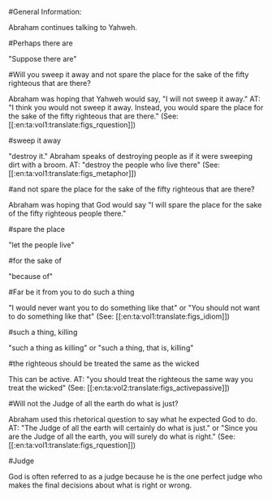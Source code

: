 #General Information:

Abraham continues talking to Yahweh.

#Perhaps there are

"Suppose there are"

#Will you sweep it away and not spare the place for the sake of the fifty righteous that are there?

Abraham was hoping that Yahweh would say, "I will not sweep it away." AT: "I think you would not sweep it away. Instead, you would spare the place for the sake of the fifty righteous that are there." (See: [[:en:ta:vol1:translate:figs_rquestion]])

#sweep it away

"destroy it." Abraham speaks of destroying people as if it were sweeping dirt with a broom. AT: "destroy the people who live there" (See: [[:en:ta:vol1:translate:figs_metaphor]])

#and not spare the place for the sake of the fifty righteous that are there?

Abraham was hoping that God would say "I will spare the place for the sake of the fifty righteous people there."

#spare the place

"let the people live"

#for the sake of

"because of"

#Far be it from you to do such a thing

"I would never want you to do something like that" or "You should not want to do something like that" (See: [[:en:ta:vol1:translate:figs_idiom]])

#such a thing, killing

"such a thing as killing" or "such a thing, that is, killing"

#the righteous should be treated the same as the wicked

This can be active. AT: "you should treat the righteous the same way you treat the wicked" (See: [[:en:ta:vol2:translate:figs_activepassive]])

#Will not the Judge of all the earth do what is just?

Abraham used this rhetorical question to say what he expected God to do. AT: "The Judge of all the earth will certainly do what is just." or "Since you are the Judge of all the earth, you will surely do what is right." (See: [[:en:ta:vol1:translate:figs_rquestion]])

#Judge

God is often referred to as a judge because he is the one perfect judge who makes the final decisions about what is right or wrong.
